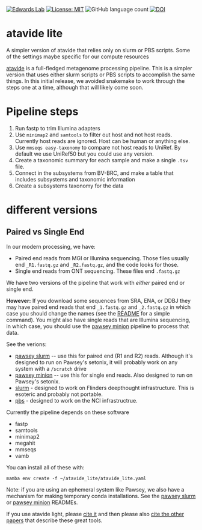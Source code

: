 [![Edwards Lab](https://img.shields.io/badge/Bioinformatics-EdwardsLab-03A9F4)](https://edwards.sdsu.edu/research)
[![License: MIT](https://img.shields.io/badge/License-MIT-yellow.svg)](https://opensource.org/licenses/MIT)
![GitHub language count](https://img.shields.io/github/languages/count/linsalrob/atavide_lite)
[![DOI](https://zenodo.org/badge/DOI/10.5281/zenodo.15356766.svg)](https://doi.org/10.5281/zenodo.15356766)

# atavide lite

A simpler version of atavide that relies only on slurm or PBS scripts. Some of the settings maybe specific for our compute resources

[atavide](https://github.com/linsalrob/atavide) is a full-fledged metagenome processing pipeline. This is a simpler version that uses either slurm scripts or PBS scripts to accomplish the same things. In this initial release, we avoided snakemake to work through the steps one at a time, although that will likely come soon.

# Pipeline steps

1. Run fastp to trim Illumina adapters
2. Use `minimap2` and `samtools` to filter out host and not host reads. Currently host reads are ignored. Host can be human or anything else.
3. Use `mmseqs easy-taxonomy` to compare not host reads to UniRef. By default we use UniRef50 but you could use any version.
4. Create a taxonomic summary for each sample and make a single `.tsv` file.
5. Connect in the subsystems from BV-BRC, and make a table that includes subsystems and taxonomic information
6. Create a subsystems taxonomy for the data


# different versions

## Paired vs Single End

In our modern processing, we have:
 - Paired end reads from MGI or Illumina sequencing. Those files usually end `_R1.fastq.gz` and `_R2.fastq.gz`, and the code looks for those. 
 - Single end reads from ONT sequencing. These files end `.fastq.gz`

We have two versions of the pipeline that work with _either_ paired end or single end. 

**However:** If you download some sequences from SRA, ENA, or DDBJ they may have paired end reads that end `_1.fastq.gz` and `_2.fastq.gz` in which case you should change the names (see the [README](pawsey_slurm/README.md) for a simple command). You might also have single reads that are Illumina sequencing, in which case, you should use the [pawsey minion](pawsey_minion/) pipeline to process that data.

See the verions:
   - [pawsey slurm](pawsey_slurm) -- use this for paired end (R1 and R2) reads. Although it's designed to run on Pawsey's setonix, it will probably work on any system with a `/scratch` drive
   - [pawsey minion](pawsey_minion) -- use this for single end reads. Also designed to run on Pawsey's setonix.
   - [slurm](slurm/README.md) - designed to work on Flinders deepthought infrastructure. This is esoteric and probably not portable.
   - [pbs](pbs/README.md) - designed to work on the NCI infrastructrue. 

Currently the pipeline depends on these software

   - fastp
   - samtools
   - minimap2
   - megahit
   - mmseqs
   - vamb

You can install all of these with:

```
mamba env create -f ~/atavide_lite/atavide_lite.yaml
```

Note: if you are using an ephemeral system like Pawsey, we also have a mechanism for making temporary conda installations. See  the [pawsey slurm](pawsey_slurm/README.md) or [pawsey minion](pawsey_minion/README.md) READMEs.


If you use atavide light, please [cite it](citation.cff) and then please also [cite the other papers](references.bib) that describe these great tools.

